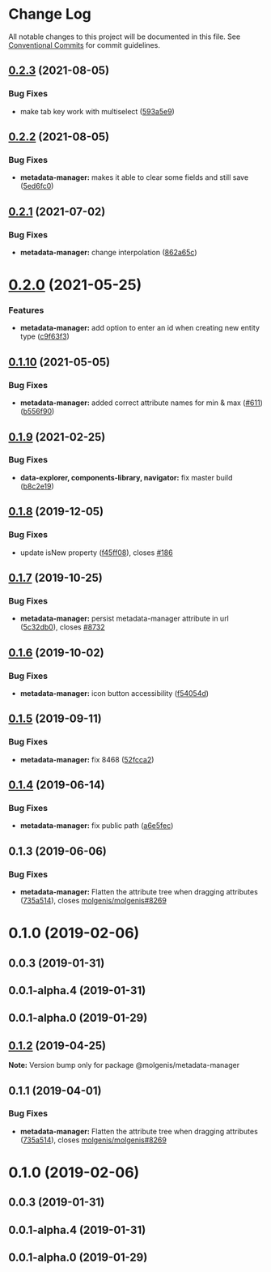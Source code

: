 # Change Log

All notable changes to this project will be documented in this file.
See [Conventional Commits](https://conventionalcommits.org) for commit guidelines.

## [0.2.3](https://github.com/molgenis/molgenis-frontend/compare/@molgenis-ui/metadata-manager@0.2.2...@molgenis-ui/metadata-manager@0.2.3) (2021-08-05)


### Bug Fixes

* make tab key work with multiselect ([593a5e9](https://github.com/molgenis/molgenis-frontend/commit/593a5e959e94db3a1ba3a1403ab34e82b9c25684))





## [0.2.2](https://github.com/molgenis/molgenis-frontend/compare/@molgenis-ui/metadata-manager@0.2.1...@molgenis-ui/metadata-manager@0.2.2) (2021-08-05)


### Bug Fixes

* **metadata-manager:** makes it able to clear some fields and still save ([5ed6fc0](https://github.com/molgenis/molgenis-frontend/commit/5ed6fc0aa06b5e6bc0b725194f13d6d7160e76a4))





## [0.2.1](https://github.com/molgenis/molgenis-frontend/compare/@molgenis-ui/metadata-manager@0.2.0...@molgenis-ui/metadata-manager@0.2.1) (2021-07-02)


### Bug Fixes

* **metadata-manager:** change interpolation ([862a65c](https://github.com/molgenis/molgenis-frontend/commit/862a65cfbcf1b588f29640cfa52960d47ddad152))





# [0.2.0](https://github.com/molgenis/molgenis-frontend/compare/@molgenis-ui/metadata-manager@0.1.10...@molgenis-ui/metadata-manager@0.2.0) (2021-05-25)


### Features

* **metadata-manager:** add option to enter an id when creating new entity type ([c9f63f3](https://github.com/molgenis/molgenis-frontend/commit/c9f63f3893fa09d45dd374175dba546fe175248b))





## [0.1.10](https://github.com/molgenis/molgenis-frontend/compare/@molgenis-ui/metadata-manager@0.1.9...@molgenis-ui/metadata-manager@0.1.10) (2021-05-05)


### Bug Fixes

* **metadata-manager:** added correct attribute names for min & max ([#611](https://github.com/molgenis/molgenis-frontend/issues/611)) ([b556f90](https://github.com/molgenis/molgenis-frontend/commit/b556f90775048a7c9edd7a8ff7738604745327bb))





## [0.1.9](https://github.com/molgenis/molgenis-frontend/compare/@molgenis-ui/metadata-manager@0.1.8...@molgenis-ui/metadata-manager@0.1.9) (2021-02-25)


### Bug Fixes

* **data-explorer, components-library, navigator:** fix master build ([b8c2e19](https://github.com/molgenis/molgenis-frontend/commit/b8c2e19ff04b1b859a4e41de28d7e852770ec883))





## [0.1.8](https://github.com/molgenis/molgenis-frontend/compare/@molgenis-ui/metadata-manager@0.1.7...@molgenis-ui/metadata-manager@0.1.8) (2019-12-05)


### Bug Fixes

* update isNew property ([f45ff08](https://github.com/molgenis/molgenis-frontend/commit/f45ff08)), closes [#186](https://github.com/molgenis/molgenis-frontend/issues/186)





## [0.1.7](https://github.com/molgenis/molgenis-frontend/compare/@molgenis-ui/metadata-manager@0.1.6...@molgenis-ui/metadata-manager@0.1.7) (2019-10-25)


### Bug Fixes

* **metadata-manager:** persist metadata-manager attribute in url ([5c32db0](https://github.com/molgenis/molgenis-frontend/commit/5c32db0)), closes [#8732](https://github.com/molgenis/molgenis-frontend/issues/8732)





## [0.1.6](https://github.com/molgenis/molgenis-frontend/compare/@molgenis-ui/metadata-manager@0.1.5...@molgenis-ui/metadata-manager@0.1.6) (2019-10-02)


### Bug Fixes

* **metadata-manager:** icon button accessibility ([f54054d](https://github.com/molgenis/molgenis-frontend/commit/f54054d))





## [0.1.5](https://github.com/molgenis/molgenis-frontend/compare/@molgenis-ui/metadata-manager@0.1.4...@molgenis-ui/metadata-manager@0.1.5) (2019-09-11)


### Bug Fixes

* **metadata-manager:** fix 8468 ([52fcca2](https://github.com/molgenis/molgenis-frontend/commit/52fcca2))





## [0.1.4](https://github.com/molgenis/molgenis-frontend/compare/@molgenis-ui/metadata-manager@0.1.3...@molgenis-ui/metadata-manager@0.1.4) (2019-06-14)


### Bug Fixes

* **metadata-manager:** fix public path ([a6e5fec](https://github.com/molgenis/molgenis-frontend/commit/a6e5fec))





## 0.1.3 (2019-06-06)


### Bug Fixes

* **metadata-manager:** Flatten the attribute tree when dragging attributes ([735a514](https://github.com/molgenis/molgenis-frontend/commit/735a514)), closes [molgenis/molgenis#8269](https://github.com/molgenis/molgenis/issues/8269)



# 0.1.0 (2019-02-06)



## 0.0.3 (2019-01-31)



## 0.0.1-alpha.4 (2019-01-31)



## 0.0.1-alpha.0 (2019-01-29)





## [0.1.2](https://github.com/molgenis/molgenis-frontend/compare/@molgenis/metadata-manager@0.1.1...@molgenis/metadata-manager@0.1.2) (2019-04-25)

**Note:** Version bump only for package @molgenis/metadata-manager





## 0.1.1 (2019-04-01)


### Bug Fixes

* **metadata-manager:** Flatten the attribute tree when dragging attributes ([735a514](https://github.com/molgenis/molgenis-frontend/commit/735a514)), closes [molgenis/molgenis#8269](https://github.com/molgenis/molgenis/issues/8269)



# 0.1.0 (2019-02-06)



## 0.0.3 (2019-01-31)



## 0.0.1-alpha.4 (2019-01-31)



## 0.0.1-alpha.0 (2019-01-29)
